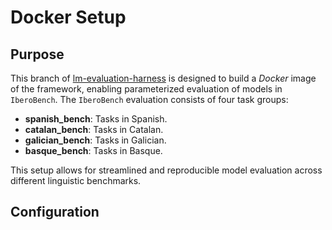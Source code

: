 
# Docker Setup

## Purpose  
This branch of [lm-evaluation-harness]() is designed to build a *Docker* image of the framework, enabling parameterized evaluation of models in `IberoBench`. The `IberoBench` evaluation consists of four task groups:

- **spanish_bench**: Tasks in Spanish.  
- **catalan_bench**: Tasks in Catalan.  
- **galician_bench**: Tasks in Galician.  
- **basque_bench**: Tasks in Basque.  

This setup allows for streamlined and reproducible model evaluation across different linguistic benchmarks.

## Configuration


